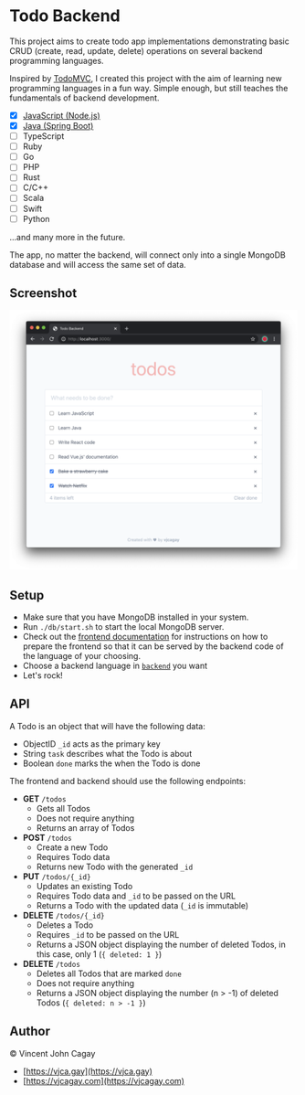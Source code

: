 # Todo Backend

This project aims to create todo app implementations demonstrating basic CRUD (create, read, update, delete) operations on several backend programming languages.

Inspired by [TodoMVC](http://todomvc.com), I created this project with the aim of learning new programming languages in a fun way. Simple enough, but still teaches the fundamentals of backend development.

- [x] [JavaScript (Node.js)](backend/javascript/README.md)
- [x] [Java (Spring Boot)](backend/java/README.md)
- [ ] TypeScript
- [ ] Ruby
- [ ] Go
- [ ] PHP
- [ ] Rust
- [ ] C/C++
- [ ] Scala
- [ ] Swift
- [ ] Python

...and many more in the future.

The app, no matter the backend, will connect only into a single MongoDB database and will access the same set of data.

## Screenshot

![screenshot](images/screenshot.png)

## Setup

- Make sure that you have MongoDB installed in your system.
- Run `./db/start.sh` to start the local MongoDB server.
- Check out the [frontend documentation](frontend/README.md) for instructions on how to prepare the frontend so that it can be served by the backend code of the language of your choosing.
- Choose a backend language in [`backend`](backend) you want
- Let's rock!

## API

A Todo is an object that will have the following data:

- ObjectID `_id` acts as the primary key
- String `task` describes what the Todo is about
- Boolean `done` marks the when the Todo is done

The frontend and backend should use the following endpoints:

- **GET** `/todos`
  - Gets all Todos
  - Does not require anything
  - Returns an array of Todos
- **POST** `/todos`
  - Create a new Todo
  - Requires Todo data
  - Returns new Todo with the generated `_id`
- **PUT** `/todos/{_id}`
  - Updates an existing Todo
  - Requires Todo data and `_id` to be passed on the URL
  - Returns a Todo with the updated data (`_id` is immutable)
- **DELETE** `/todos/{_id}`
  - Deletes a Todo
  - Requires `_id` to be passed on the URL
  - Returns a JSON object displaying the number of deleted Todos, in this case, only 1 (`{ deleted: 1 }`)
- **DELETE** `/todos`
  - Deletes all Todos that are marked `done`
  - Does not require anything
  - Returns a JSON object displaying the number (n > -1) of deleted Todos (`{ deleted: n > -1 }`)

## Author

© Vincent John Cagay

- [https://vjca.gay](https://vjca.gay)
- [https://vjcagay.com](https://vjcagay.com)
